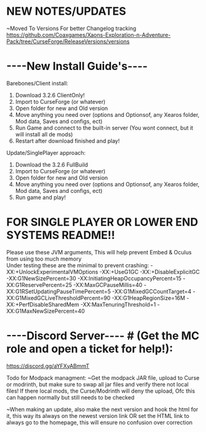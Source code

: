 # NEW NOTES/UPDATES #  
~Moved To Versions For better Changelog tracking  
https://github.com/Coaxgames/Xaons-Exploration-n-Adventure-Pack/tree/CurseForge/ReleaseVersions/versions
# ----New Install Guide's---- #  
Barebones/Client install:  
1. Download 3.2.6 ClientOnly!  
2. Import to CurseForge (or whatever)  
3. Open folder for new and Old version  
4. Move anything you need over (options and Optionsof, any Xearos folder, Mod data, Saves and configs, ect)  
5. Run Game and connect to the built-in server (You wont connect, but it will install all de mods)  
6. Restart after download finished and play!  

Update/SinglePlayer approach:
1. Download the 3.2.6 FullBuild
2. Import to CurseForge (or whatever)
3. Open folder for new and Old version
4. Move anything you need over (options and Optionsof, any Xearos folder, Mod data, Saves and configs, ect)
5. Run game and play!

# FOR SINGLE PLAYER OR LOWER END SYSTEMS README!! #
Please use these JVM arguments, This will help prevent Embed & Oculus from using too much memory  
Under testing these are the minimal to prevent crashing:
-XX:+UnlockExperimentalVMOptions -XX:+UseG1GC -XX:+DisableExplicitGC -XX:G1NewSizePercent=30 -XX:InitiatingHeapOccupancyPercent=15 -XX:G1ReservePercent=25 -XX:MaxGCPauseMillis=40 -XX:G1RSetUpdatingPauseTimePercent=5 -XX:G1MixedGCCountTarget=4 -XX:G1MixedGCLiveThresholdPercent=90 -XX:G1HeapRegionSize=16M -XX:+PerfDisableSharedMem -XX:MaxTenuringThreshold=1 -XX:G1MaxNewSizePercent=40



# ----Discord Server---- # (Get the MC role and open a ticket for help!):  
https://discord.gg/aYFXyABmmT








Todo for Modpack managment:
~Get the modpack JAR file, upload to Curse or modrinth, but make sure to swap all jar files and verify there not local files!
If there local mods, the Curse/Modrinth will deny the upload, Ofc this can happen normally but still needs to be checked

~When making an update, also make the next version and hook the html for it, this way its always on the newest version link OR set the HTML link to always go to the homepage, this will ensure no confusion over correction
